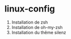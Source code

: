 # linux-config

1. Installation de zsh
2. Installation de oh-my-zsh
3. Installation du thême silenz
